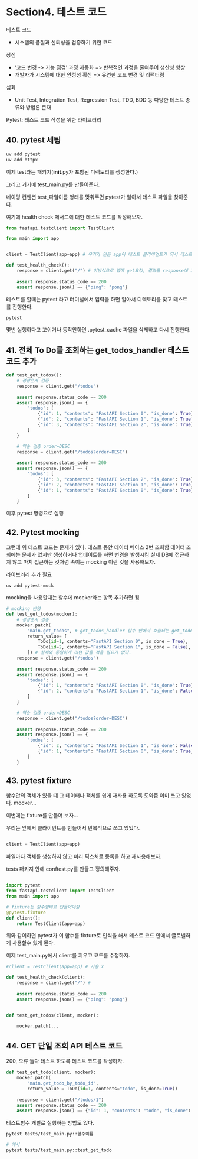 # Section4. 테스트 코드

테스트 코드
- 시스템의 품질과 신뢰성을 검증하기 위한 코드

장점
- ‘코드 변경 -> 기능 점검’ 과정 자동화 => 반복적인 과정을 줄여주어 생산성 향상
- 개발자가 시스템에 대한 안정성 확신 => 유연한 코드 변경 및 리팩터링

심화
- Unit Test, Integration Test, Regression Test, TDD, BDD 등 다양한 테스트 종류와 방법론 존재

Pytest: 테스트 코드 작성을 위한 라이브러리



## 40. pytest 세팅
```bash
uv add pytest
uv add httpx
```

이제 test라는 패키지(__init__.py가 포함된 디렉토리를 생성한다.)

그리고 거기에 test_main.py를 만들어준다.

네이밍 컨벤션 test_파일이름 형태를 맞춰주면 pytest가 알아서 테스트 파일을 찾아준다.

여기에 health check 메서드에 대한 테스트 코드를 작성해보자.
```python
from fastapi.testclient import TestClient

from main import app


client = TestClient(app=app) # 우리가 만든 app이 테스트 클라이언트가 되서 테스트를 진행하는 방식

def test_health_check():
    response = client.get("/") # 이방식으로 앱에 get요청, 결과를 response에 저장
    
    assert response.status_code == 200
    assert response.json() == {"ping": "pong"}
```

테스트를 할때는 pytest 라고 터미널에서 입력을 하면 알아서 디렉토리를 찾고 테스트를 진행한다.

```bash
pytest
```
몇번 실행하다고 꼬이거나 동작안하면 .pytest_cache 파일을 삭제하고 다시 진행한다.


## 41. 전체 To Do를 조회하는 get_todos_handler 테스트 코드 추가
```python
def test_get_todos():
    # 정상순서 검증
    response = client.get("/todos") 
    
    assert response.status_code == 200
    assert response.json() == {
        "todos": [
            {"id": 1, "contents": "FastAPI Section 0", "is_done": True},
            {"id": 2, "contents": "FastAPI Section 1", "is_done": True},
            {"id": 3, "contents": "FastAPI Section 2", "is_done": True},
        ]
    }    

    # 역순 검증 order=DESC
    response = client.get("/todos?order=DESC") 
    
    assert response.status_code == 200
    assert response.json() == {
        "todos": [
            {"id": 3, "contents": "FastAPI Section 2", "is_done": True},
            {"id": 2, "contents": "FastAPI Section 1", "is_done": True},
            {"id": 1, "contents": "FastAPI Section 0", "is_done": True},
        ]
    }  
```
이후 pytest 명령으로 실행

## 42. Pytest mocking

그런데 위 테스트 코드는 문제가 있다.
테스트 동안 데이터 베이스 2번 조회함
데이터 조회에는 문제가 없지만 생성하거나 업데이트를 하면 변경을 발생시킴
실제 DB에 접근하지 않고 마치 접근하는 것처럼 속이는 mocking 이란 것을 사용해보자.

라이브러리 추가 필요
```
uv add pytest-mock
```

mocking을 사용할때는 함수에 mocker라는 항목 추가하면 됨

```python
# mocking 반영
def test_get_todos(mocker):
    # 정상순서 검증
    mocker.patch(
        "main.get_todos", # get_todos_handler 함수 안에서 호출되는 get_todos를 모킹하겠다는 의미
        return_value= [
            ToDo(id=1, contents="FastAPI Section 0", is_done = True),
            ToDo(id=2, contents="FastAPI Section 1", is_done = False),
        ]) # 실제와 동일하게 리턴 값을 적을 필요가 없다.
    response = client.get("/todos") 
    
    assert response.status_code == 200
    assert response.json() == {
        "todos": [
            {"id": 1, "contents": "FastAPI Section 0", "is_done": True},
            {"id": 2, "contents": "FastAPI Section 1", "is_done": False},
        ]
    }    

    # 역순 검증 order=DESC
    response = client.get("/todos?order=DESC") 
    
    assert response.status_code == 200
    assert response.json() == {
        "todos": [
            {"id": 2, "contents": "FastAPI Section 1", "is_done": False},
            {"id": 1, "contents": "FastAPI Section 0", "is_done": True},
        ]
    }    
```

## 43. pytest fixture

함수안의 객체가 있을 떄 그 데이터나 객체를 쉽게 재사용 하도록 도와줌
이미 쓰고 있었다.
mocker...

이번에는 fixture를 만들어 보자...

우리는 앞에서 클라이언트를 만들어서 반복적으로 쓰고 있었다.
```python

client = TestClient(app=app)
```

파일마다 객체를 생성하지 않고 미리 픽스처로 등록을 하고 재사용해보자.

tests 패키지 안에 conftest.py를 만들고 정의해주자.
```python

import pytest
from fastapi.testclient import TestClient
from main import app

# fixture는 함수형태로 만들어야함
@pytest.fixture
def client():
    return TestClient(app=app)

```
위와 같이하면 pytest가 이 함수를 fixture로 인식을 해서 테스트 코드 안에서 글로벌하게 사용할수 있게 된다.

이제 test_main.py에서 client를 지우고 코드를 수정하자.

```python
#client = TestClient(app=app) # 사용 x

def test_health_check(client):
    response = client.get("/") #
    
    assert response.status_code == 200
    assert response.json() == {"ping": "pong"}


def test_get_todos(client, mocker):

    mocker.patch(...
```

## 44. GET 단일 조회 API 테스트 코드
200, 오류 둘다 테스트 하도록 테스트 코드를 작성하자.

```python
def test_get_todo(client, mocker):
    mocker.patch(
        "main.get_todo_by_todo_id", 
        return_value = ToDo(id=1, contents="todo", is_done=True))
    
    response = client.get("/todos/1")
    assert response.status_code == 200
    assert response.json() == {"id": 1, "contents": "todo", "is_done": True}
```

테스트함수 개별로 실행하는 방법도 있다.
```bash
pytest tests/test_main.py::함수이름

# 예시
pytest tests/test_main.py::test_get_todo
```
